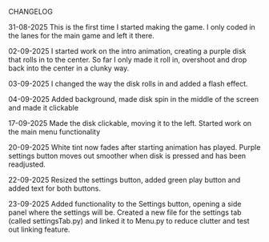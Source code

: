 CHANGELOG

31-08-2025
This is the first time I started making the game. I only coded in the lanes for the main game and left it there.

02-09-2025
I started work on the intro animation, creating a purple disk that rolls in to the center. So far I only made it roll in, overshoot and drop back into the center in a clunky way.

03-09-2025
I changed the way the disk rolls in and added a flash effect.

04-09-2025
Added background, made disk spin in the middle of the screen and made it clickable

17-09-2025
Made the disk clickable, moving it to the left. Started work on the main menu functionality

20-09-2025
White tint now fades after starting animation has played. Purple settings button moves out smoother when disk is pressed and has been readjusted.

22-09-2025
Resized the settings button, added green play button and added text for both buttons.

23-09-2025
Added functionality to the Settings button, opening a side panel where the settings will be. Created a new file for the settings tab (called settingsTab.py) and linked it to Menu.py to reduce clutter and test out linking feature.
